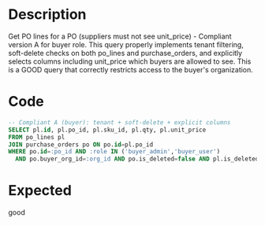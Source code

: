 # Description

Get PO lines for a PO (suppliers must not see unit_price) - Compliant version A for buyer role.
This query properly implements tenant filtering, soft-delete checks on both po_lines and purchase_orders, and explicitly selects columns including unit_price which buyers are allowed to see.
This is a GOOD query that correctly restricts access to the buyer's organization.

# Code

```sql
-- Compliant A (buyer): tenant + soft-delete + explicit columns
SELECT pl.id, pl.po_id, pl.sku_id, pl.qty, pl.unit_price
FROM po_lines pl
JOIN purchase_orders po ON po.id=pl.po_id
WHERE po.id=:po_id AND :role IN ('buyer_admin','buyer_user')
  AND po.buyer_org_id=:org_id AND po.is_deleted=false AND pl.is_deleted=false;
```

# Expected

good